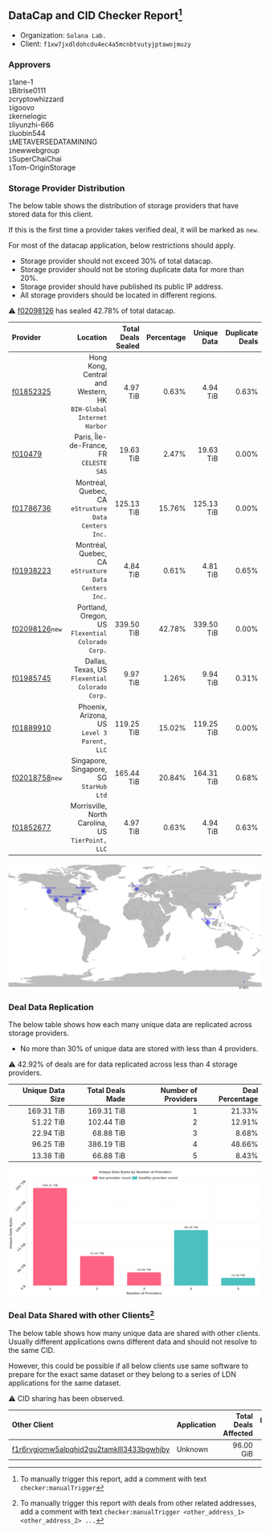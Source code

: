 ## DataCap and CID Checker Report[^1]
 - Organization: `Solana Lab.`
 - Client: `f1xw7jxdldohcdu4ec4a5mcnbtvutyjptawojmuzy`
### Approvers
`1`1ane-1<br/>`1`Bitrise0111<br/>`2`cryptowhizzard<br/>`1`igoovo<br/>`1`kernelogic<br/>`1`liyunzhi-666<br/>`1`luobin544<br/>`1`METAVERSEDATAMINING<br/>`1`newwebgroup<br/>`1`SuperChaiChai<br/>`1`Tom-OriginStorage

### Storage Provider Distribution
The below table shows the distribution of storage providers that have stored data for this client.

If this is the first time a provider takes verified deal, it will be marked as `new`.

For most of the datacap application, below restrictions should apply.
 - Storage provider should not exceed 30% of total datacap.
 - Storage provider should not be storing duplicate data for more than 20%.
 - Storage provider should have published its public IP address.
 - All storage providers should be located in different regions.

⚠️ [f02098126](https://filfox.info/en/address/f02098126) has sealed 42.78% of total datacap.

| Provider                                                    |                                                            Location | Total Deals Sealed | Percentage | Unique Data | Duplicate Deals |
| :---------------------------------------------------------- | ------------------------------------------------------------------: | -----------------: | ---------: | ----------: | --------------: |
| [f01852325](https://filfox.info/en/address/f01852325)       | Hong Kong, Central and Western, HK<br/>`BIH-Global Internet Harbor` |           4.97 TiB |      0.63% |    4.94 TiB |           0.63% |
| [f010479](https://filfox.info/en/address/f010479)           |                          Paris, Île-de-France, FR<br/>`CELESTE SAS` |          19.63 TiB |      2.47% |   19.63 TiB |           0.00% |
| [f01786736](https://filfox.info/en/address/f01786736)       |             Montréal, Quebec, CA<br/>`eStruxture Data Centers Inc.` |         125.13 TiB |     15.76% |  125.13 TiB |           0.00% |
| [f01938223](https://filfox.info/en/address/f01938223)       |             Montréal, Quebec, CA<br/>`eStruxture Data Centers Inc.` |           4.84 TiB |      0.61% |    4.81 TiB |           0.65% |
| [f02098126](https://filfox.info/en/address/f02098126)`new`  |                Portland, Oregon, US<br/>`Flexential Colorado Corp.` |         339.50 TiB |     42.78% |  339.50 TiB |           0.00% |
| [f01985745](https://filfox.info/en/address/f01985745)       |                   Dallas, Texas, US<br/>`Flexential Colorado Corp.` |           9.97 TiB |      1.26% |    9.94 TiB |           0.31% |
| [f01889910](https://filfox.info/en/address/f01889910)       |                      Phoenix, Arizona, US<br/>`Level 3 Parent, LLC` |         119.25 TiB |     15.02% |  119.25 TiB |           0.00% |
| [f02018758](https://filfox.info/en/address/f02018758)`new`  |                          Singapore, Singapore, SG<br/>`StarHub Ltd` |         165.44 TiB |     20.84% |  164.31 TiB |           0.68% |
| [f01852677](https://filfox.info/en/address/f01852677)       |                Morrisville, North Carolina, US<br/>`TierPoint, LLC` |           4.97 TiB |      0.63% |    4.94 TiB |           0.63% |

<img src="https://raw.githubusercontent.com/data-preservation-programs/filplus-checker-assets/main/filecoin-project/filecoin-plus-large-datasets/issues/923/1684312467309.png"/>

### Deal Data Replication
The below table shows how each many unique data are replicated across storage providers.

- No more than 30% of unique data are stored with less than 4 providers.

⚠️ 42.92% of deals are for data replicated across less than 4 storage providers.

| Unique Data Size | Total Deals Made | Number of Providers | Deal Percentage |
| ---------------: | ---------------: | ------------------: | --------------: |
|       169.31 TiB |       169.31 TiB |                   1 |          21.33% |
|        51.22 TiB |       102.44 TiB |                   2 |          12.91% |
|        22.94 TiB |        68.88 TiB |                   3 |           8.68% |
|        96.25 TiB |       386.19 TiB |                   4 |          48.66% |
|        13.38 TiB |        66.88 TiB |                   5 |           8.43% |

<img src="https://raw.githubusercontent.com/data-preservation-programs/filplus-checker-assets/main/filecoin-project/filecoin-plus-large-datasets/issues/923/1684312468121.png"/>

### Deal Data Shared with other Clients[^3]
The below table shows how many unique data are shared with other clients.
Usually different applications owns different data and should not resolve to the same CID.

However, this could be possible if all below clients use same software to prepare for the exact same dataset or they belong to a series of LDN applications for the same dataset.

⚠️ CID sharing has been observed.

| Other Client                                                                                                          | Application | Total Deals Affected | Unique CIDs | Approvers |
| :-------------------------------------------------------------------------------------------------------------------- | :---------- | -------------------: | ----------: | :-------- |
| [f1r6rvgjomw5alpqhid2gu2tamklll3433bgwhjby](https://filfox.info/en/address/f1r6rvgjomw5alpqhid2gu2tamklll3433bgwhjby) | Unknown     |            96.00 GiB |           3 | Unknown   |

[^1]: To manually trigger this report, add a comment with text `checker:manualTrigger`

[^2]: Deals from those addresses are combined into this report as they are specified with `checker:manualTrigger`

[^3]: To manually trigger this report with deals from other related addresses, add a comment with text `checker:manualTrigger <other_address_1> <other_address_2> ...`
